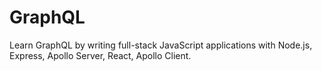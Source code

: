 # GraphQL
Learn GraphQL by writing full-stack JavaScript applications with Node.js, Express, Apollo Server, React, Apollo Client.
